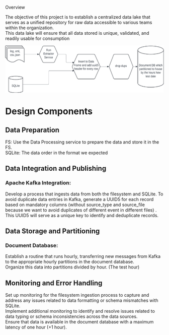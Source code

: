 Overview

The objective of this project is to establish a centralized data lake that serves as a unified repository for raw data accessible to various teams within the organization. <br>
This data lake will ensure that all data stored is unique, validated, and readily usable for consumption

<img src="diagram.png" alt="Alt Text" width="800"  height="150"/>

# Design Components
## Data Preparation
FS: Use the Data Processing service to prepare the data and store it in the FS.<br>
SQLite: The data order in the format we expected

## Data Integration and Publishing
### Apache Kafka Integration: 
Develop a process that ingests data from both the filesystem and SQLite. 
To avoid duplicate data entries in Kafka, generate a UUID5 for each record based on mandatory columns (without source_type and source_file because we want to avoid duplicates of different event in different files) .<br>
This UUID5 will serve as a unique key to identify and deduplicate records.

## Data Storage and Partitioning
### Document Database: 
Establish a routine that runs hourly, transferring new messages from Kafka to the appropriate hourly partitions in the document database. <br>
Organize this data into partitions divided by hour. (The test hour)

## Monitoring and Error Handling
Set up monitoring for the filesystem ingestion process to capture and address any issues related to data formatting or schema mismatches with SQLite.<br>
Implement additional monitoring to identify and resolve issues related to data typing or schema inconsistencies across the data sources.<br>
Ensure that data is available in the document database with a maximum latency of one hour (+1 hour).
